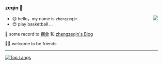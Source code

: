 ### zeqin 👋

<img align="right" src="https://github-readme-stats.vercel.app/api?username=zeqinjie&show_icons=true" />

- 😄 hello，my name is `zhengzeqin`
- 😍 play basketball ...

📖 some record to [掘金](https://juejin.cn/user/1838039172396280) 和 [zhengzeqin`s Blog](https://zhengzeqin.netlify.app/) 

👏🏻 welcome to be friends
- - -

[![Top Langs](https://github-readme-stats.vercel.app/api/top-langs/?username=zeqinjie&langs_count=10&layout=compact)](https://github.com/zeqinjie)


